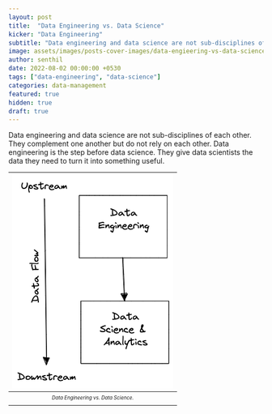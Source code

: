 ```yaml
---
layout: post
title:  "Data Engineering vs. Data Science"
kicker: "Data Engineering"
subtitle: "Data engineering and data science are not sub-disciplines of each other. They complement one another but do not rely on each other."
image: assets/images/posts-cover-images/data-engieering-vs-data-science.jpg
author: senthil
date: 2022-08-02 00:00:00 +0530
tags: ["data-engineering", "data-science"]
categories: data-management
featured: true
hidden: true
draft: true
---
```


Data engineering and data science are not sub-disciplines of each other. They complement one another but do not rely on each other. Data engineering is the step before data science. They give data scientists the data they need to turn it into something useful.

|![Data Engineering vs. Data Science](/assets/images/posts/data-engineering-vs-data-science.png)|
|:-:|
|<sub><sup>*Data Engineering vs. Data Science.*</sup></sub>|<br/><br/>